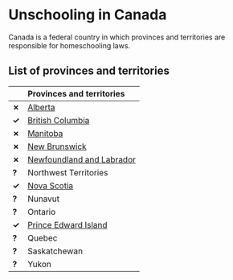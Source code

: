 # Unschooling in Canada

Canada is a federal country in which provinces and territories are responsible for homeschooling laws.

## List of provinces and territories

| | Provinces and territories |
| - | :------ |
| __✗__ | [Alberta](Alberta.md) |
| __✓__ | [British Columbia](British-Columbia.md) |
| __✗__ | [Manitoba](Manitoba.md) |
| __✗__ | [New Brunswick](New-Brunswick.md) |
| __✗__ | [Newfoundland and Labrador](Newfoundland-and-Labrador.md) |
| __?__ | Northwest Territories |
| __✓__ | [Nova Scotia](Nova-Scotia.md) |
| __?__ | Nunavut |
| __?__ | Ontario |
| __✓__ | [Prince Edward Island](Prince-Edward-Island.md) |
| __?__ | Quebec |
| __?__ | Saskatchewan |
| __?__ | Yukon |
